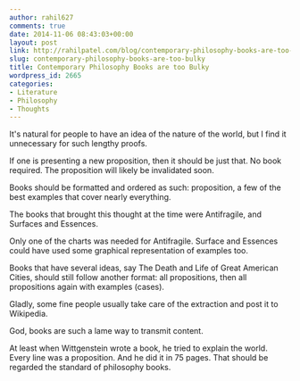 ```yaml
---
author: rahil627
comments: true
date: 2014-11-06 08:43:03+00:00
layout: post
link: http://rahilpatel.com/blog/contemporary-philosophy-books-are-too-bulky/
slug: contemporary-philosophy-books-are-too-bulky
title: Contemporary Philosophy Books are too Bulky
wordpress_id: 2665
categories:
- Literature
- Philosophy
- Thoughts
---
```


It's natural for people to have an idea of the nature of the world, but I find it unnecessary for such lengthy proofs.

If one is presenting a new proposition, then it should be just that. No book required. The proposition will likely be invalidated soon.

Books should be formatted and ordered as such: proposition, a few of the best examples that cover nearly everything.

The books that brought this thought at the time were Antifragile, and Surfaces and Essences.

Only one of the charts was needed for Antifragile. Surface and Essences could have used some graphical representation of examples too.

Books that have several ideas, say The Death and Life of Great American Cities, should still follow another format: all propositions, then all propositions again with examples (cases).

Gladly, some fine people usually take care of the extraction and post it to Wikipedia.

God, books are such a lame way to transmit content.

At least when Wittgenstein wrote a book, he tried to explain the world. Every line was a proposition. And he did it in 75 pages. That should be regarded the standard of philosophy books.
